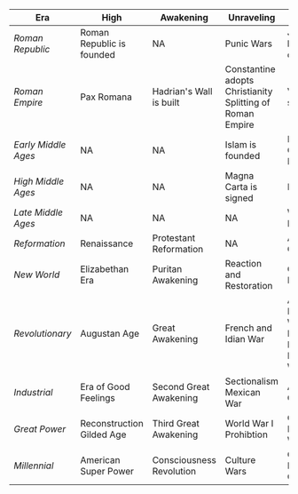 |**Era**|**High**|**Awakening**|**Unraveling**|**Crisis**|
|---|---|---|---|---|
*Roman Republic* | Roman Republic is founded | NA | Punic Wars | Julius Caeser becomes dictator
*Roman Empire* | Pax Romana | Hadrian's Wall is built | Constantine adopts Christianity<br/>Splitting of Roman Empire | Visigoths sack Rome 
*Early Middle Ages* | NA | NA | Islam is founded | Norman Conquest of England
*High Middle Ages* | NA | NA | Magna Carta is signed | NA 
*Late Middle Ages* | NA | NA | NA | Wars of the Roses 
*Reformation* | Renaissance | Protestant Reformation | NA | Armada Crisis 
*New World* | Elizabethan Era | Puritan Awakening | Reaction and Restoration | Glorious Revolution 
*Revolutionary* | Augustan Age | Great Awakening | French and Idian War | American Revolutionary War<br/>French Revolution & Napoleonic Wars 
*Industrial* | Era of Good Feelings | Second Great Awakening | Sectionalism<br/>Mexican War | American Civil War
*Great Power* | Reconstruction<br/>Gilded Age | Third Great Awakening | World War I<br/>Prohibtion | Great Depression<br/>World War II 
*Millennial* | American Super Power | Consciousness Revolution | Culture Wars | Global Financial Crisis 

